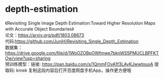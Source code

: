 # depth-estimation
《Revisiting Single Image Depth Estimation:Toward Higher Resolution Maps with Accurate Object Boundaries》<br>
论文：https://arxiv.org/pdf/1803.08673<br>
代码:https://github.com/JunjH/Revisiting_Single_Depth_Estimation<br>
数据集：https://drive.google.com/file/d/1WoOZOBpOWfmwe7bknWS5PMUCLBPFKTOw/view?usp=sharing<br>
预训练模型：链接: https://pan.baidu.com/s/1QmmFOvA1f3LAyKJwwtouxA 提取码: kmek 复制这段内容后打开百度网盘手机App，操作更方便哦<br>
